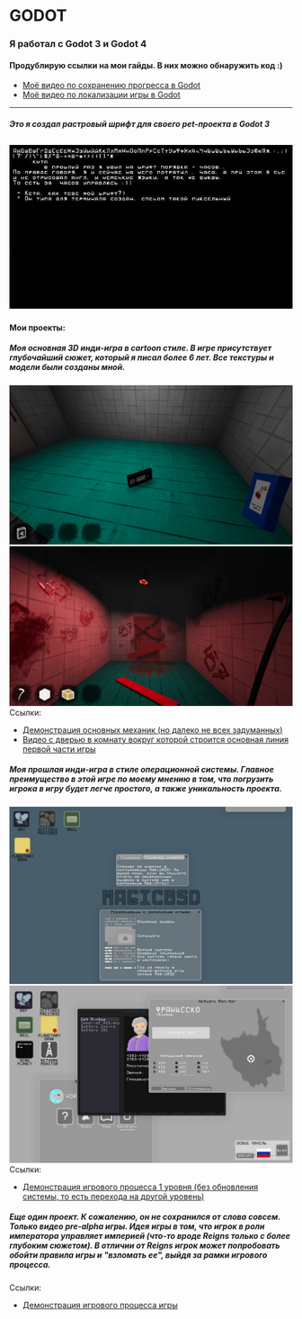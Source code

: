 # GODOT 
### Я работал с Godot 3 и Godot 4

#### Продублирую ссылки на мои гайды. В них можно обнаружить код :)
- [Моё видео по сохранению прогресса в Godot](https://youtu.be/5NgE_IJVtmk)
- [Моё видео по локализации игры в Godot](https://youtu.be/yHgU3tU0Nw0)
---
##### Это я создал растровый шрифт для своего pet-проекта в Godot 3
![MyFont](MyFont.png)
---
#### Мои проекты:
##### Моя основная 3D инди-игра в cartoon стиле. В игре присутствует глубочайший сюжет, который я писал более 6 лет. Все текстуры и модели были созданы мной.
![img](Itemojem/CartoonGame.png)
![img](Itemojem/CartoonGame1.png)
Ссылки:
- [Демонстрация основных механик (но далеко не всех задуманных)](https://youtu.be/bIAdAnkS6GE)
- [Видео с дверью в комнату вокруг которой строится основная линия первой части игры](https://youtu.be/7nY5gCSQ9DU)

##### Моя прошлая инди-игра в стиле операционной системы. Главное преимущество в этой игре по моему мнению в том, что погрузить игрока в игру будет легче простого, а также уникальность проекта.
![img](MagicBSD/1.jpg)
![img](MagicBSD/2.jpg)
Ссылки:
- [Демонстрация игрового процесса 1 уровня (без обновления системы, то есть перехода на другой уровень)](https://youtu.be/OSPpyDIMBlI)

##### Еще один проект. К сожалению, он не сохранился от слова совсем. Только видео pre-alpha игры. Идея игры в том, что игрок в роли императора управляет империей (что-то вроде Reigns только с более глубоким сюжетом). В отличии от Reigns игрок может попробовать обойти правила игры и "взломать ее", выйдя за рамки игрового процесса.
Ссылки:
- [Демонстрация игрового процесса игры](https://youtu.be/almF3b327I0)
